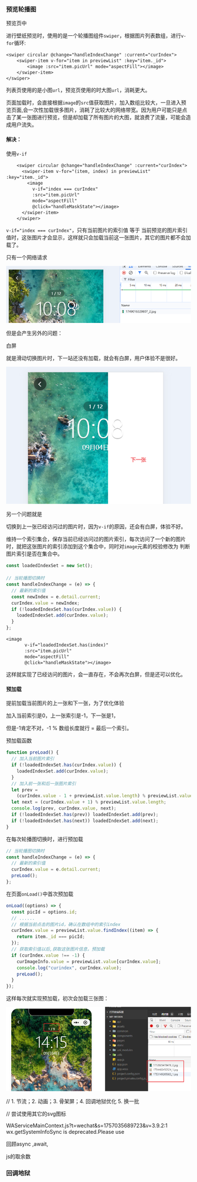 ### 预览轮播图

预览页中

进行壁纸预览时，使用的是一个轮播图组件`swiper`，根据图片列表数组，进行`v-for`循环:

```vue
<swiper circular @change="handleIndexChange" :current="curIndex">
    <swiper-item v-for="item in previewList" :key="item._id">
        <image :src="item.picUrl" mode="aspectFill"></image>
    </swiper-item>
</swiper>
```

列表页使用的是小图`url`，预览页使用的时大图`url`，消耗更大。

页面加载时，会直接根据`image`的`src`值获取图片，加入数组比较大，一旦进入预览页面,会一次性加载很多图片，消耗了比较大的网络带宽。因为用户可能只是点击了某一张图进行预览，但是却加载了所有图片的大图，就浪费了流量，可能会造成用户流失。



#### 解决：

使用`v-if`

```vue
    <swiper circular @change="handleIndexChange" :current="curIndex">
      <swiper-item v-for="(item, index) in previewList" :key="item._id">
        <image
          v-if="index === curIndex"
          :src="item.picUrl"
          mode="aspectFill"
          @click="handleMaskState"></image>
      </swiper-item>
    </swiper>
```

`v-if="index === curIndex"`，只有当前图片的索引值 等于 当前预览的图片索引值时，这张图片才会显示，这样就只会加载当前这一张图片，其它的图片都不会加载了。

只有一个网络请求

![image-20250904100823696](./../../typora-pic/image-20250904100823696.png)



但是会产生另外的问题：

白屏

就是滑动切换图片时，下一站还没有加载，就会有白屏，用户体验不是很好。

![image-20250904100925640](./../../typora-pic/image-20250904100925640.png)

另一个问题就是

切换到上一张已经访问过的图片时，因为`v-if`的原因，还会有白屏，体验不好。



维持一个索引集合，保存当前已经访问过的图片索引，每次访问了一个新的图片时，就把这张图片的索引添加到这个集合中，同时对`image`元素的校验修改为 判断图片索引是否在集合中。

```js
const loadedIndexSet = new Set();

// 当轮播图切换时
const handleIndexChange = (e) => {
  // 最新的索引值
  const newIndex = e.detail.current;
  curIndex.value = newIndex;
  if (!loadedIndexSet.has(curIndex.value)) {
    loadedIndexSet.add(curIndex.value);
  }
};
```



```vue
<image
       v-if="loadedIndexSet.has(index)"
       :src="item.picUrl"
       mode="aspectFill"
       @click="handleMaskState"></image>
```



这样就实现了已经访问的图片，会一直存在，不会再次白屏，但是还可以优化。



#### 预加载

提前加载当前图片的上一张和下一张，为了优化体验

加入当前索引是0，上一张索引是-1，下一张是1，

但是-1肯定不对，-1 % 数组长度就行 = 最后一个索引。



预加载函数

```js
function preLoad() {
  // 加入当前图片索引
  if (!loadedIndexSet.has(curIndex.value)) {
    loadedIndexSet.add(curIndex.value);
  }
  // 加入前一张和后一张图片索引
  let prev =
    (curIndex.value - 1 + previewList.value.length) % previewList.value.length;
  let next = (curIndex.value + 1) % previewList.value.length;
  console.log(prev, curIndex.value, next);
  if (!loadedIndexSet.has(prev)) loadedIndexSet.add(prev);
  if (!loadedIndexSet.has(next)) loadedIndexSet.add(next);
}
```

在每次轮播图切换时，进行预加载

```js
// 当轮播图切换时
const handleIndexChange = (e) => {
  // 最新的索引值
  curIndex.value = e.detail.current;
  preLoad();
};
```

在页面`onLoad()`中首次预加载

```js
onLoad((options) => {
  const picId = options.id;
  // ......
  // 根据当前点击的图片id，确认在数组中的索引index
  curIndex.value = previewList.value.findIndex((item) => {
    return item._id === picId;
  });
  // 获取索引值以后,获取这张图片信息，预加载
  if (curIndex.value !== -1) {
    curImageInfo.value = previewList.value[curIndex.value];
    console.log("curindex", curIndex.value);
    preLoad();
  }
});
```



这样每次就实现预加载，初次会加载三张图：

![image-20250904141531186](./../../typora-pic/image-20250904141531186.png)





// 1. 节流；2. 动画；3. 骨架屏；4. 回调地狱优化 5. 换一批

// 尝试使用其它的svg图标

WAServiceMainContext.js?t=wechat&s=1757035689723&v=3.9.2:1 wx.getSystemInfoSync is deprecated.Please use 

回顾async ,await,

js的取余数

### 回调地狱



